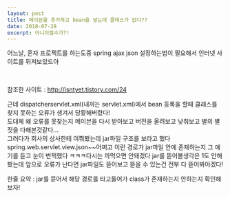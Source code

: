 ```yaml
---
layout: post
title: 메이븐을 추가하고 bean을 넣는데 클래스가 없다??
date: 2018-07-28
excerpt: 아니이럴수가?!
---
```


<div style="display:block">
  <p>
    어느날, 혼자 프로젝트를 하는도중 spring ajax json 설정하는법이 필요해서 인터넷 사이트를 뒤져보았드아
  </p><br/>
  
  참조한 사이트 : <a href="http://isntyet.tistory.com/24">http://isntyet.tistory.com/24</a>
  <p>
    근데 dispatcherservlet.xml(내꺼는 servlet.xml)에서 bean 등록을 할때 클래스를 찾지 못하는 오류가 생겨서 당황해버렸다! <br/>
    도대체 왜 오류를 못찾는지 메이븐을 다시 받아보고 버전을 올려보고 낮춰보고 별의 별짓을 다해본것같다...<br/>
    그러다가 회사의 상사한테 여쭤봤는데 jar파일 구조를 보라고 했다 spring.web.servlet.view.json~~어쩌고 이런 경로가 jar파일 안에 존재하는지
    그 얘기를 듣고 눈이 번쩍했다 ㅋㅋㅋ다시는 까먹으면 안돼겠다 jar를 뜯어볼생각은 1도 안해봤는데 앞으로 오류가 난다면 jar파일도 뜯어보고 뜯을 수
    있는건 전부 다 뜯어봐야겠다!
  </p>
  
</div>
<div style="block">
  한줄 요약 : jar를 뜯어서 해당 경로를 타고들어가 class가 존재하는지 안하는지 확인해보자!
</div>
